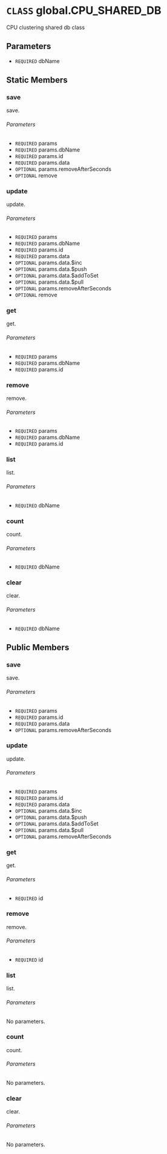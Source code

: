 # `CLASS` global.CPU_SHARED_DB
CPU clustering shared db class

## Parameters
* `REQUIRED` dbName 

## Static Members

### save
save.
###### Parameters
* `REQUIRED` params 
* `REQUIRED` params.dbName 
* `REQUIRED` params.id 
* `REQUIRED` params.data 
* `OPTIONAL` params.removeAfterSeconds 
* `OPTIONAL` remove 

### update
update.
###### Parameters
* `REQUIRED` params 
* `REQUIRED` params.dbName 
* `REQUIRED` params.id 
* `REQUIRED` params.data 
* `OPTIONAL` params.data.$inc 
* `OPTIONAL` params.data.$push 
* `OPTIONAL` params.data.$addToSet 
* `OPTIONAL` params.data.$pull 
* `OPTIONAL` params.removeAfterSeconds 
* `OPTIONAL` remove 

### get
get.
###### Parameters
* `REQUIRED` params 
* `REQUIRED` params.dbName 
* `REQUIRED` params.id 

### remove
remove.
###### Parameters
* `REQUIRED` params 
* `REQUIRED` params.dbName 
* `REQUIRED` params.id 

### list
list.
###### Parameters
* `REQUIRED` dbName 

### count
count.
###### Parameters
* `REQUIRED` dbName 

### clear
clear.
###### Parameters
* `REQUIRED` dbName 

## Public Members

### save
save.
###### Parameters
* `REQUIRED` params
* `REQUIRED` params.id
* `REQUIRED` params.data
* `OPTIONAL` params.removeAfterSeconds

### update
update.
###### Parameters
* `REQUIRED` params
* `REQUIRED` params.id
* `REQUIRED` params.data
* `OPTIONAL` params.data.$inc
* `OPTIONAL` params.data.$push
* `OPTIONAL` params.data.$addToSet
* `OPTIONAL` params.data.$pull
* `OPTIONAL` params.removeAfterSeconds

### get
get.
###### Parameters
* `REQUIRED` id

### remove
remove.
###### Parameters
* `REQUIRED` id

### list
list.
###### Parameters
No parameters.

### count
count.
###### Parameters
No parameters.

### clear
clear.
###### Parameters
No parameters.
